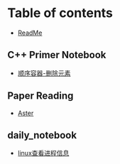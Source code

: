 # Table of contents

* [ReadMe](README.md)

## C++ Primer Notebook

* [顺序容器-删除元素](c++-primer-notebook/shun-xu-rong-qi-shan-chu-yuan-su.md)

## Paper Reading

* [Aster](paper-reading/aster.md)

## daily\_notebook

* [linux查看进程信息](daily_notebook/linux-cha-kan-jin-cheng-xin-xi.md)

